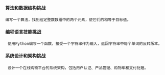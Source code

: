 #### 算法和数据结构挑战
```
编写一个算法，找到给定整数数组中的两个元素，使它们的和等于目标值。
```
#### 编程语言技能挑战
```
 使用Python编写一个函数，接受一个字符串作为输入，返回字符串中每个单词的反转版本。
```
#### 系统设计和架构挑战
```
 设计一个在线购物平台的系统架构，包括用户认证、产品管理、购物车和支付处理。
```
